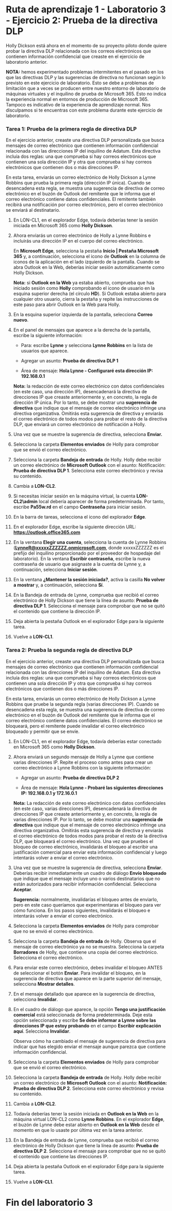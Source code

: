 # Ruta de aprendizaje 1 - Laboratorio 3 - Ejercicio 2: Prueba de la directiva DLP

Holly Dickson está ahora en el momento de su proyecto piloto donde quiere probar la directiva DLP relacionada con los correos electrónicos que contienen información confidencial que creaste en el ejercicio de laboratorio anterior. 

**NOTA:** hemos experimentado problemas intermitentes en el pasado en los que las directivas DLP y las sugerencias de directiva no funcionan según lo previsto en este ejercicio de laboratorio. Esto se debe a problemas de limitación que a veces se producen entre nuestro entorno de laboratorio de máquinas virtuales y el inquilino de prueba de Microsoft 365. Esto no indica la experiencia normal en entornos de producción de Microsoft 365. Tampoco es indicativo de la experiencia de aprendizaje normal. Nos disculpamos si te encuentras con este problema durante este ejercicio de laboratorio.

### Tarea 1: Prueba de la primera regla de directiva DLP

En el ejercicio anterior, creaste una directiva DLP personalizada que busca mensajes de correo electrónico que contienen información confidencial relacionada con las direcciones IP del inquilino de Adatum. Esta directiva incluía dos reglas: una que comprueba si hay correos electrónicos que contienen una sola dirección IP y otra que comprueba si hay correos electrónicos que contienen dos o más direcciones IP. 

En esta tarea, enviarás un correo electrónico de Holly Dickson a Lynne Robbins que prueba la primera regla (dirección IP única). Cuando se desencadena esta regla, se muestra una sugerencia de directiva de correo electrónico en el buzón de Outlook del remitente que le informa que el correo electrónico contiene datos confidenciales. El remitente también recibirá una notificación por correo electrónico, pero el correo electrónico se enviará al destinatario.

1. En LON-CL1, en el explorador Edge, todavía deberías tener la sesión iniciada en Microsoft 365 como **Holly Dickson**. 

2. Ahora enviarás un correo electrónico de Holly a Lynne Robbins e incluirás una dirección IP en el cuerpo del correo electrónico. <br/>

    En **Microsoft Edge**, selecciona la pestaña **Inicio | Pestaña Microsoft 365** y, a continuación, selecciona el icono de **Outlook** en la columna de iconos de la aplicación en el lado izquierdo de la pantalla. Cuando se abra Outlook en la Web, deberías iniciar sesión automáticamente como Holly Dickson.  <br/>

    **Nota:** si **Outlook en la Web** ya estaba abierto, comprueba que has iniciado sesión como **Holly** comprobando el icono de usuario en la esquina superior derecha (el círculo **HD**). Si Outlook estaba abierto para cualquier otro usuario, cierra la pestaña y repite las instrucciones de este paso para abrir Outlook en la Web para Holly.

3. En la esquina superior izquierda de la pantalla, selecciona **Correo nuevo**. 

4. En el panel de mensajes que aparece a la derecha de la pantalla, escribe la siguiente información:

    - Para: escribe **Lynne** y selecciona **Lynne Robbins** en la lista de usuarios que aparece.

    - Agregar un asunto: **Prueba de directiva DLP 1**

    - Área de mensaje: **Hola Lynne - Configuraré esta dirección IP: 192.168.0.1**

    **Nota:** la redacción de este correo electrónico con datos confidenciales (en este caso, una dirección IP), desencadenará la directiva de direcciones IP que creaste anteriormente y, en concreto, la regla de dirección IP única. Por lo tanto, se debe mostrar una **sugerencia de directiva** que indique que el mensaje de correo electrónico infringe una directiva organizativa. Omitirás esta sugerencia de directiva y enviarás el correo electrónico de todos modos para probar el resto de la directiva DLP, que enviará un correo electrónico de notificación a Holly.

5. Una vez que se muestre la sugerencia de directiva, selecciona **Enviar.**

6. Selecciona la carpeta **Elementos enviados** de Holly para comprobar que se envió el correo electrónico.

7. Selecciona la carpeta **Bandeja de entrada** de Holly. Holly debe recibir un correo electrónico de **Microsoft Outlook** con el asunto: Notificación: **Prueba de directiva DLP 1**. Selecciona este correo electrónico y revisa su contenido. 

8. Cambia a **LON-CL2**. 

9. Si necesitas iniciar sesión en la máquina virtual, la cuenta **LON-CL2\admin** local debería aparecer de forma predeterminada. Por tanto, escribe **Pa55w.rd** en el campo **Contraseña** para iniciar sesión. 

10. En la barra de tareas, selecciona el icono del explorador **Edge**.

11. En el explorador Edge, escribe la siguiente dirección URL: **https://outlook.office365.com**

12. En la ventana **Elegir una cuenta**, selecciona la cuenta de Lynne Robbins (**LynneR@xxxxxZZZZZZ.onmicrosoft.com**, donde xxxxxZZZZZZ es el prefijo del inquilino proporcionado por el proveedor de hospedaje del laboratorio). En la ventana **Escribir contraseña**, escribe la nueva contraseña de usuario que asignaste a la cuenta de Lynne y, a continuación, selecciona **Iniciar sesión**. 

13. En la ventana **¿Mantener la sesión iniciada?**, activa la casilla **No volver a mostrar** y, a continuación, selecciona **Sí**.

14. En la Bandeja de entrada de Lynne, comprueba que recibió el correo electrónico de Holly Dickson que tiene la línea de asunto: **Prueba de directiva DLP 1**. Selecciona el mensaje para comprobar que no se quitó el contenido que contiene la dirección IP. 

15. Deja abierta la pestaña Outlook en el explorador Edge para la siguiente tarea.

16. Vuelve a **LON-CL1**.

    
### Tarea 2: Prueba la segunda regla de directiva DLP

En el ejercicio anterior, creaste una directiva DLP personalizada que busca mensajes de correo electrónico que contienen información confidencial relacionada con las direcciones IP del inquilino de Adatum. Esta directiva incluía dos reglas: una que comprueba si hay correos electrónicos que contienen una sola dirección IP y otra que comprueba si hay correos electrónicos que contienen dos o más direcciones IP. 
    
En esta tarea, enviarás un correo electrónico de Holly Dickson a Lynne Robbins que pruebe la segunda regla (varias direcciones IP). Cuando se desencadena esta regla, se muestra una sugerencia de directiva de correo electrónico en el buzón de Outlook del remitente que le informa que el correo electrónico contiene datos confidenciales. El correo electrónico se bloqueará, pero el remitente puede invalidar el correo electrónico bloqueado y permitir que se envíe.  

1. En LON-CL1, en el explorador Edge, todavía deberías estar conectado en Microsoft 365 como **Holly Dickson**. 
    
2. Ahora enviará un segundo mensaje de Holly a Lynne que contiene varias direcciones IP. Repite el proceso como antes para crear un correo electrónico a Lynne Robbins con la siguiente información: 

    - Agregar un asunto: **Prueba de directiva DLP 2**

    - Área de mensaje: **Hola Lynne - Probaré las siguientes direcciones IP: 192.168.0.1 y 172.16.0.1**

    **Nota:** La redacción de este correo electrónico con datos confidenciales (en este caso, varias direcciones IP), desencadenará la directiva de direcciones IP que creaste anteriormente y, en concreto, la regla de varias direcciones IP. Por lo tanto, se debe mostrar una **sugerencia de directiva** que indique que el mensaje de correo electrónico infringe una directiva organizativa. Omitirás esta sugerencia de directiva y enviarás el correo electrónico de todos modos para probar el resto de la directiva DLP, que bloqueará el correo electrónico. Una vez que pruebes el bloqueo de correo electrónico, invalidarás el bloqueo al escribir una justificación comercial para enviar esta información confidencial y luego intentarás volver a enviar el correo electrónico.

3. Una vez que se muestre la sugerencia de directiva, selecciona **Enviar**. Deberías recibir inmediatamente un cuadro de diálogo **Envío bloqueado** que indique que el mensaje incluye uno o varios destinatarios que no están autorizados para recibir información confidencial. Selecciona **Aceptar**. <br/>

    **Sugerencia:** normalmente, invalidarías el bloqueo antes de enviarlo, pero en este caso queríamos que experimentaras el bloqueo para ver cómo funciona. En los pasos siguientes, invalidarás el bloqueo e intentarás volver a enviar el correo electrónico.

4. Selecciona la carpeta **Elementos enviados** de Holly para comprobar que no se envió el correo electrónico.

5. Selecciona la carpeta **Bandeja de entrada** de Holly. Observa que el mensaje de correo electrónico ya no se muestra. Selecciona la carpeta **Borradores** de Holly, que contiene una copia del correo electrónico. Selecciona el correo electrónico.

6. Para enviar este correo electrónico, debes invalidar el bloqueo ANTES de seleccionar el botón **Enviar**. Para invalidar el bloqueo, en la sugerencia de directiva que aparece en la parte superior del mensaje, selecciona **Mostrar detalles**.

7. En el mensaje detallado que aparece en la sugerencia de directiva, selecciona **Invalidar**.

8. En el cuadro de diálogo que aparece, la opción **Tengo una justificación comercial** está seleccionada de forma predeterminada. Deje esta opción seleccionada y escribe **Se debe informar a Lynne sobre las direcciones IP que estoy probando** en el campo **Escribir explicación aquí**. Selecciona **Invalidar**. <br/>

    Observa cómo ha cambiado el mensaje de sugerencia de directiva para indicar que has elegido enviar el mensaje aunque parezca que contiene información confidencial.

9. Selecciona la carpeta **Elementos enviados** de Holly para comprobar que se envió el correo electrónico.

10. Selecciona la carpeta **Bandeja de entrada** de Holly. Holly debe recibir un correo electrónico de **Microsoft Outlook** con el asunto: **Notificación: Prueba de directiva DLP 2**. Selecciona este correo electrónico y revisa su contenido.
    
11. Cambia a **LON-CL2**. 

12. Todavía deberías tener la sesión iniciada en **Outlook en la Web** en la máquina virtual LON-CL2 como **Lynne Robbins**. En el explorador **Edge**, el buzón de Lynne debe estar abierto en **Outlook en la Web** desde el momento en que lo usaste por última vez en la tarea anterior.

13. En la Bandeja de entrada de Lynne, comprueba que recibió el correo electrónico de Holly Dickson que tiene la línea de asunto: **Prueba de directiva DLP 2**. Selecciona el mensaje para comprobar que no se quitó el contenido que contiene las direcciones IP. 

14. Deja abierta la pestaña Outlook en el explorador Edge para la siguiente tarea.

15. Vuelve a **LON-CL1**.

    
# Fin del laboratorio 3

